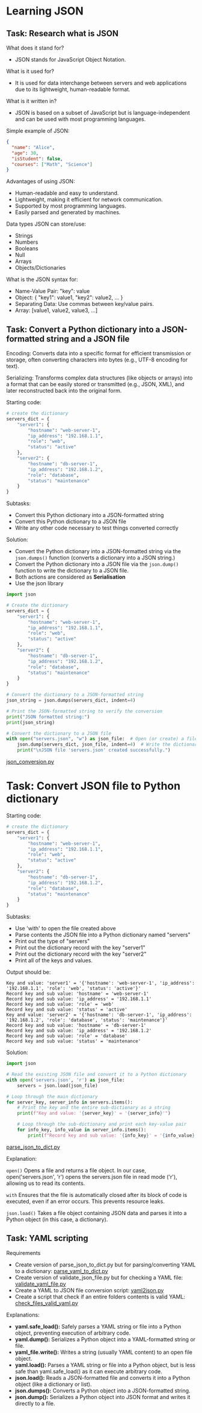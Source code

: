 # Learning JSON

## Task: Research what is JSON

What does it stand for?
* JSON stands for JavaScript Object Notation.

What is it used for?
* It is used for data interchange between servers and web applications due to its lightweight, human-readable format.

What is it written in?
* JSON is based on a subset of JavaScript but is language-independent and can be used with most programming languages.

Simple example of JSON:

```json
{
  "name": "Alice",
  "age": 30,
  "isStudent": false,
  "courses": ["Math", "Science"]
}
```

Advantages of using JSON:

* Human-readable and easy to understand.
* Lightweight, making it efficient for network communication.
* Supported by most programming languages.
* Easily parsed and generated by machines.

Data types JSON can store/use:

* Strings
* Numbers
* Booleans
* Null
* Arrays
* Objects/Dictionaries

What is the JSON syntax for:

* Name-Value Pair: "key": value
* Object: { "key1": value1, "key2": value2, ... }
* Separating Data: Use commas between key/value pairs.
* Array: [value1, value2, value3, ...]

## Task: Convert a Python dictionary into a JSON-formatted string and a JSON file

Encoding: Converts data into a specific format for efficient transmission or storage, often converting 
characters into bytes (e.g., UTF-8 encoding for text).

Serializing: Transforms complex data structures (like objects or arrays) 
into a format that can be easily stored or transmitted (e.g., JSON, XML), 
and later reconstructed back into the original form.

Starting code:

```python
# create the dictionary
servers_dict = {
    "server1": {
        "hostname": "web-server-1",
        "ip_address": "192.168.1.1",
        "role": "web",
        "status": "active"
    },
    "server2": {
        "hostname": "db-server-1",
        "ip_address": "192.168.1.2",
        "role": "database",
        "status": "maintenance"
    }
}
```

Subtasks:

* Convert this Python dictionary into a JSON-formatted string
* Convert this Python dictionary to a JSON file
* Write any other code necessary to test things converted correctly


Solution:

* Convert the Python dictionary into a JSON-formatted string via the `json.dumps()` function
 (converts a dictionary into a JSON string.)
* Convert the Python dictionary into a JSON file via the `json.dump()` function to write the dictionary to a JSON file.
* Both actions are considered as **Serialisation**
* Use the json library

```python
import json

# Create the dictionary
servers_dict = {
    "server1": {
        "hostname": "web-server-1",
        "ip_address": "192.168.1.1",
        "role": "web",
        "status": "active"
    },
    "server2": {
        "hostname": "db-server-1",
        "ip_address": "192.168.1.2",
        "role": "database",
        "status": "maintenance"
    }
}

# Convert the dictionary to a JSON-formatted string
json_string = json.dumps(servers_dict, indent=4)

# Print the JSON-formatted string to verify the conversion
print("JSON formatted string:")
print(json_string)

# Convert the dictionary to a JSON file
with open("servers.json", "w") as json_file:  # Open (or create) a file in write mode
    json.dump(servers_dict, json_file, indent=4)  # Write the dictionary to the file in JSON format
    print("\nJSON file 'servers.json' created successfully.")
```
[json_conversion.py](json_conversion.py)

# Task: Convert JSON file to Python dictionary

Starting code:

```python
# create the dictionary
servers_dict = {
    "server1": {
        "hostname": "web-server-1",
        "ip_address": "192.168.1.1",
        "role": "web",
        "status": "active"
    },
    "server2": {
        "hostname": "db-server-1",
        "ip_address": "192.168.1.2",
        "role": "database",
        "status": "maintenance"
    }
}
```

Subtasks:

* Use 'with' to open the file created above
* Parse contents the JSON file into a Python dictionary named "servers"
* Print out the type of "servers"
* Print out the dictionary record with the key "server1"
* Print out the dictionary record with the key "server2"
* Print all of the keys and values.

Output should be:
```
Key and value: 'server1' = '{'hostname': 'web-server-1', 'ip_address': '192.168.1.1', 'role': 'web', 'status': 'active'}'
Record key and sub value: 'hostname' = 'web-server-1'
Record key and sub value: 'ip_address' = '192.168.1.1'
Record key and sub value: 'role' = 'web'
Record key and sub value: 'status' = 'active'
Key and value: 'server2' = '{'hostname': 'db-server-1', 'ip_address': '192.168.1.2', 'role': 'database', 'status': 'maintenance'}'
Record key and sub value: 'hostname' = 'db-server-1'
Record key and sub value: 'ip_address' = '192.168.1.2'
Record key and sub value: 'role' = 'database'
Record key and sub value: 'status' = 'maintenance'
```

Solution:
```python
import json

# Read the existing JSON file and convert it to a Python dictionary
with open('servers.json', 'r') as json_file:
    servers = json.load(json_file)

# Loop through the main dictionary
for server_key, server_info in servers.items():
    # Print the key and the entire sub-dictionary as a string
    print(f"Key and value: '{server_key}' = '{server_info}'")

    # Loop through the sub-dictionary and print each key-value pair
    for info_key, info_value in server_info.items():
        print(f"Record key and sub value: '{info_key}' = '{info_value}'")
```
[parse_json_to_dict.py](parse_json_to_dict.py)

Explanation:

`open()` Opens a file and returns a file object. In our case, open('servers.json', 'r')
opens the servers.json file in read mode ('r'), allowing us to read its contents.

`with` Ensures that the file is automatically closed after its block of code is executed, 
even if an error occurs. This prevents resource leaks.

`json.load()` Takes a file object containing JSON data and parses it into a Python object (in this case, a dictionary).

## Task: YAML scripting

Requirements

* Create version of parse_json_to_dict.py but for parsing/converting YAML to a dictionary: [parse_yaml_to_dict.py](parse_yaml_to_dict.py)
* Create version of validate_json_file.py but for checking a YAML file: [validate_yaml_file.py](validate_yaml_file.py)
* Create a YAML to JSON file conversion script: [yaml2json.py](yaml2json.py)
* Create a script that check if an entire folders contents is valid YAML: [check_files_valid_yaml.py](check_files_valid_yaml.py)


Explanations:

* **yaml.safe_load():** Safely parses a YAML string or file into a Python object, preventing execution of arbitrary code.
* **yaml.dump():** Serializes a Python object into a YAML-formatted string or file.
* **yaml_file.write():** Writes a string (usually YAML content) to an open file object.
* **yaml.load():** Parses a YAML string or file into a Python object, but is less safe than yaml.safe_load() as it can execute arbitrary code.
* **json.load():** Reads a JSON-formatted file and converts it into a Python object (like a dictionary or list).
* **json.dumps():** Converts a Python object into a JSON-formatted string.
* **json.dump():** Serializes a Python object into JSON format and writes it directly to a file.


